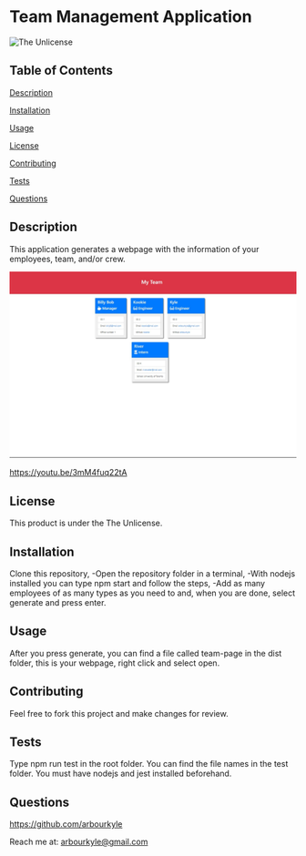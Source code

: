 # Team Management Application
![The Unlicense](https://img.shields.io/badge/license-The%20Unlicense-blue.svg)
## Table of Contents

[Description](#description)

[Installation](#installation)

[Usage](#usage)

[License](#license)

[Contributing](#contributing)

[Tests](#tests)

[Questions](#questions)

## Description
This application generates a webpage with the information of your employees, team, and/or crew.

![](./img/generatedFile.jpg)


https://youtu.be/3mM4fuq22tA

## License
This product is under the The Unlicense.

## Installation
Clone this repository, -Open the repository folder in a terminal, -With nodejs installed you can type npm start and follow the steps, -Add as many employees of as many types as you need to  and, when you are done, select generate and press enter.

## Usage
After you press generate, you can find a file called team-page in the dist folder, this is your webpage, right click and select open.

## Contributing
Feel free to fork this project and make changes for review.

## Tests
Type npm run test <filename> in the root folder. You can find the file names in the test folder. You must have nodejs and jest installed beforehand.

## Questions
https://github.com/arbourkyle 

Reach me at: arbourkyle@gmail.com
